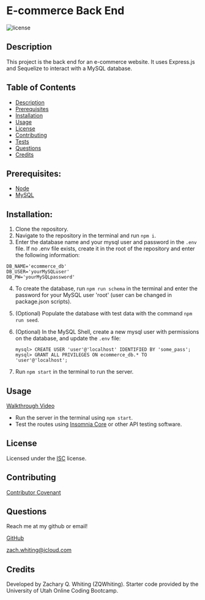 # E-commerce Back End
![license](https://img.shields.io/badge/License-ISC-blue)

<a name='description'></a>
## Description
This project is the back end for an e-commerce website. It uses Express.js and Sequelize to interact with a MySQL database.

## Table of Contents
* [Description](#Description)
* [Prerequisites](#Prerequisites)
* [Installation](#Installation)
* [Usage](#Usage)
* [License](#License)
* [Contributing](#Contributing)
* [Tests](#Tests)
* [Questions](#Questions)
* [Credits](#Credits)

<a name='Prerequisites'></a>
## Prerequisites:
* [Node](https://nodejs.org/en/)
* [MySQL](https://www.mysql.com/)

<a name='installation'></a>
## Installation:
1. Clone the repository.
2. Navigate to the repository in the terminal and run `npm i`.
3. Enter the database name and your mysql user and password in the `.env` file. If no .env file exists, create it in the root of the repository and enter the following information:
```
DB_NAME='ecommerce_db'
DB_USER='yourMySQLuser'
DB_PW='yourMySQLpassword'
```
4. To create the database, run `npm run schema` in the terminal and enter the password for your MySQL user 'root' (user can be changed in package.json scripts).
5. (Optional) Populate the database with test data with the command `npm run seed`.
6. (Optional) In the MySQL Shell, create a new mysql user with permissions on the database, and update the `.env` file:
    ```
    mysql> CREATE USER 'user'@'localhost' IDENTIFIED BY 'some_pass';
    mysql> GRANT ALL PRIVILEGES ON ecommerce_db.* TO 'user'@'localhost';
    ```

7. Run `npm start` in the terminal to run the server.

<a name='usage'></a>
## Usage
[Walkthrough Video](https://youtu.be/rE0WAeie1BQ)
* Run the server in the terminal using `npm start`.
* Test the routes using [Insomnia Core](https://insomnia.rest/) or other API testing software.

<a name='license'></a>
## License
Licensed under the [ISC](./docs/LICENSE.txt) license.

<a name='contributing'></a>
## Contributing
[Contributor Covenant](./docs/contributor-covenant.txt)

<a name='questions'></a>
## Questions
Reach me at my github or email!

[GitHub](https://github.com/ZQWhiting)

<zach.whiting@icloud.com>

<a name='credits'></a>
## Credits
Developed by Zachary Q. Whiting (ZQWhiting).
Starter code provided by the University of Utah Online Coding Bootcamp.
